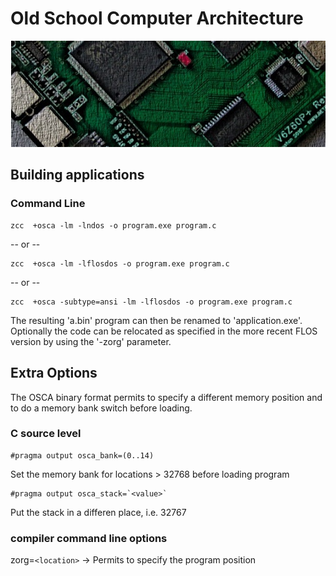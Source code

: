 #  Old School Computer Architecture

![](images/platform/osca.jpg)

## Building applications


### Command Line

    zcc  +osca -lm -lndos -o program.exe program.c

-- or --

    zcc  +osca -lm -lflosdos -o program.exe program.c

-- or --

    zcc  +osca -subtype=ansi -lm -lflosdos -o program.exe program.c


The resulting 'a.bin' program can then be renamed to 'application.exe'.
Optionally the code can be relocated as specified in the more recent FLOS version by using the '-zorg' parameter.

## Extra Options

The OSCA binary format permits to specify a different memory position and to do a memory bank switch before loading.

###  C source level

    #pragma output osca_bank=(0..14)

Set the memory bank for locations > 32768 before loading program

    #pragma output osca_stack=`<value>` 
Put the stack in a differen place, i.e. 32767


###  compiler command line options

zorg=`<location>`
   -> Permits to specify the program position

